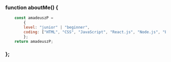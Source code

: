 ###  function aboutMe() {

```javascript
    const amadeuszP = 
        {
        level: "junior" | "beginner",
        coding: ["HTML", "CSS", "JavaScript", "React.js", "Node.js", "Express.js", "jQuery", "Python", "PostgreSQL", "Java", "C#"]
        };
    return amadeuszP;    
```

### };
